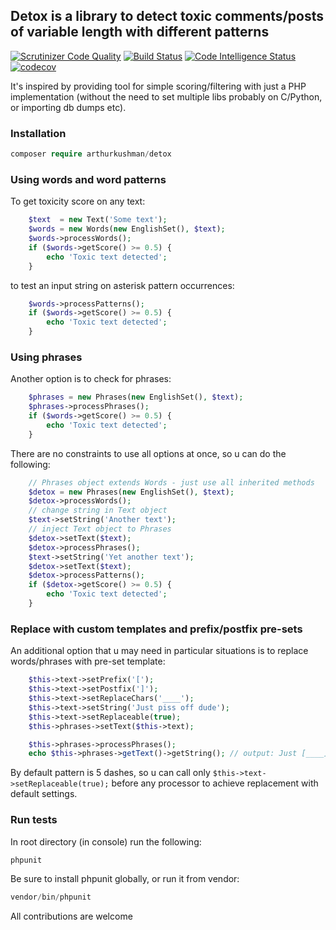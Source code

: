 ## Detox is a library to detect toxic comments/posts of variable length with different patterns

[![Scrutinizer Code Quality](https://scrutinizer-ci.com/g/arthurkushman/detox/badges/quality-score.png?b=master)](https://scrutinizer-ci.com/g/arthurkushman/detox/?branch=master)
[![Build Status](https://scrutinizer-ci.com/g/arthurkushman/detox/badges/build.png?b=master)](https://scrutinizer-ci.com/g/arthurkushman/detox/build-status/master)
[![Code Intelligence Status](https://scrutinizer-ci.com/g/arthurkushman/detox/badges/code-intelligence.svg?b=master)](https://scrutinizer-ci.com/code-intelligence)
[![codecov](https://codecov.io/gh/arthurkushman/detox/branch/master/graph/badge.svg)](https://codecov.io/gh/arthurkushman/detox)

It's inspired by providing tool for simple scoring/filtering with just a PHP implementation (without the need to set multiple libs probably on C/Python, or importing db dumps etc).   

### Installation

```php
composer require arthurkushman/detox
```

### Using words and word patterns
To get toxicity score on any text:
```php
    $text  = new Text('Some text');   
    $words = new Words(new EnglishSet(), $text);
    $words->processWords();
    if ($words->getScore() >= 0.5) {
        echo 'Toxic text detected';
    }
```
to test an input string on asterisk pattern occurrences:
```php
    $words->processPatterns();
    if ($words->getScore() >= 0.5) {
        echo 'Toxic text detected';
    }    
```

### Using phrases 
Another option is to check for phrases:
```php
    $phrases = new Phrases(new EnglishSet(), $text);
    $phrases->processPhrases();
    if ($words->getScore() >= 0.5) {
        echo 'Toxic text detected';
    }
```

There are no constraints to use all options at once, so u can do the following:
```php
    // Phrases object extends Words - just use all inherited methods 
    $detox = new Phrases(new EnglishSet(), $text);
    $detox->processWords();
    // change string in Text object
    $text->setString('Another text');
    // inject Text object to Phrases 
    $detox->setText($text);
    $detox->processPhrases();
    $text->setString('Yet another text');
    $detox->setText($text);
    $detox->processPatterns();
    if ($detox->getScore() >= 0.5) {
        echo 'Toxic text detected';
    }
```

### Replace with custom templates and prefix/postfix pre-sets
An additional option that u may need in particular situations is to replace words/phrases with pre-set template:
```php
    $this->text->setPrefix('[');
    $this->text->setPostfix(']');
    $this->text->setReplaceChars('____');
    $this->text->setString('Just piss off dude');
    $this->text->setReplaceable(true);
    $this->phrases->setText($this->text);

    $this->phrases->processPhrases();
    echo $this->phrases->getText()->getString(); // output: Just [____] dude 
```
By default pattern is 5 dashes, so u can call only `$this->text->setReplaceable(true);` before any processor to achieve replacement with default settings. 

### Run tests
In root directory (in console) run the following:
```php
phpunit
```
Be sure to install phpunit globally, or run it from vendor:
```php
vendor/bin/phpunit
```

All contributions are welcome